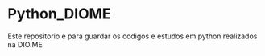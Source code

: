 # Python_DIOME
Este repositorio e para guardar os codigos e estudos em python realizados na DIO.ME 
